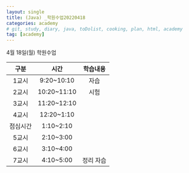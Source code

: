 ```yaml
---
layout: single
title: (Java) _학원수업20220418
categories: academy
# git, study, diary, java, toDolist, cooking, plan, html, academy
tag: [academy] 
---
```


4월 18일(월) 학원수업

|구분|시간|학습내용|
|:--:|:--:|:--:| 
|1교시|9:20~10:10|자습|
|2교시|10:20~11:10|시험|
|3교시|11:20~12:10||
|4교시|12:20~1:10||
|점심시간|1:10~2:10||
|5교시|2:10~3:00||
|6교시|3:10~4:00||
|7교시|4:10~5:00|정리 자습|